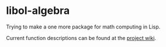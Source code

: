 libol-algebra
=============

Trying to make a one more package for math computing in Lisp.

Current function descriptions can be found at the [project wiki](/yuriy-chumak/libol-algebra/wiki).
